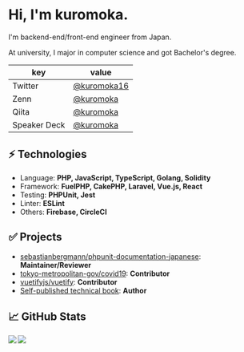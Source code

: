 # Hi, I'm kuromoka.
I'm backend-end/front-end engineer from Japan.

At university, I major in computer science and got Bachelor's degree.

|key|value|
|---|-----|
|Twitter|[@kuromoka16](https://twitter.com/kuromoka16)|
|Zenn|[@kuromoka](https://zenn.dev/kuromoka)|
|Qiita|[@kuromoka](https://qiita.com/kuromoka)|
|Speaker Deck|[@kuromoka](https://speakerdeck.com/kuromoka/)|

## ⚡ Technologies
- Language: **PHP, JavaScript, TypeScript, Golang, Solidity**
- Framework: **FuelPHP, CakePHP, Laravel, Vue.js, React**
- Testing: **PHPUnit, Jest**
- Linter: **ESLint**
- Others: **Firebase, CircleCI**

## ✅ Projects
- [sebastianbergmann/phpunit-documentation-japanese](https://github.com/sebastianbergmann/phpunit-documentation-japanese): **Maintainer/Reviewer**
- [tokyo-metropolitan-gov/covid19](https://github.com/tokyo-metropolitan-gov/covid19): **Contributor**
- [vuetifyjs/vuetify](https://github.com/vuetifyjs/vuetify): **Contributor**
- [Self-published technical book](https://kuromoworks.booth.pm/): **Author**

## 📈 GitHub Stats
<a href="https://github.com/anuraghazra/github-readme-stats">
  <img align="left" src="https://github-readme-stats.vercel.app/api?username=kuromoka&count_private=true&show_icons=true" />
</a>
<a href="https://github.com/anuraghazra/github-readme-stats">
  <img align="left" src="https://github-readme-stats.vercel.app/api/top-langs/?username=kuromoka&hide=css,tex,c%2B%2B" />
</a>
